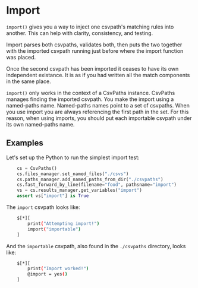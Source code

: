 
# Import

`import()` gives you a way to inject one csvpath's matching rules into another. This can help with clarity, consistency, and testing.

Import parses both csvpaths, validates both, then puts the two together with the imported csvpath running just before where the import function was placed.

Once the second csvpath has been imported it ceases to have its own independent existance. It is as if you had written all the match components in the same place.

`import()` only works in the context of a CsvPaths instance. CsvPaths manages finding the imported csvpath. You make the import using a named-paths name. Named-paths names point to a set of csvpaths. When you use import you are always referencing the first path in the set. For this reason, when using imports, you should put each importable csvpath under its own named-paths name.

## Examples

Let's set up the Python to run the simplest import test:

```python
    cs = CsvPaths()
    cs.files_manager.set_named_files("./csvs")
    cs.paths_manager.add_named_paths_from_dir("./csvpaths")
    cs.fast_forward_by_line(filename="food", pathsname="import")
    vs = cs.results_manager.get_variables("import")
    assert vs["import"] is True
```

The `import` csvpath looks like:

```bash
    $[*][
        print("Attempting import!")
        import("importable")
    ]
```

And the `importable` csvpath, also found in the `./csvpaths` directory, looks like:

```bash
    $[*][
        print("Import worked!")
        @import = yes()
    ]
```





